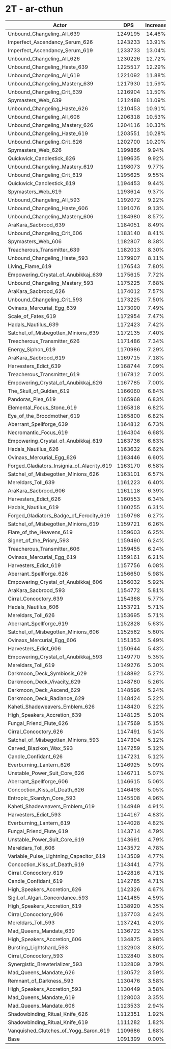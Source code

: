 # 2T - ar-cthun
| Actor | DPS | Increase |
|---|:---:|:---:|
|Unbound_Changeling_All_639|1249195|14.46%|
|Imperfect_Ascendancy_Serum_626|1243233|13.91%|
|Imperfect_Ascendancy_Serum_619|1233733|13.04%|
|Unbound_Changeling_All_626|1230226|12.72%|
|Unbound_Changeling_Haste_639|1225517|12.29%|
|Unbound_Changeling_All_619|1221092|11.88%|
|Unbound_Changeling_Mastery_639|1217930|11.59%|
|Unbound_Changeling_Crit_639|1216904|11.50%|
|Spymasters_Web_639|1212488|11.09%|
|Unbound_Changeling_Haste_626|1210453|10.91%|
|Unbound_Changeling_All_606|1206318|10.53%|
|Unbound_Changeling_Mastery_626|1204116|10.33%|
|Unbound_Changeling_Haste_619|1203551|10.28%|
|Unbound_Changeling_Crit_626|1202700|10.20%|
|Spymasters_Web_626|1199866|9.94%|
|Quickwick_Candlestick_626|1199635|9.92%|
|Unbound_Changeling_Mastery_619|1198073|9.77%|
|Unbound_Changeling_Crit_619|1195625|9.55%|
|Quickwick_Candlestick_619|1194453|9.44%|
|Spymasters_Web_619|1193614|9.37%|
|Unbound_Changeling_All_593|1192072|9.22%|
|Unbound_Changeling_Haste_606|1191076|9.13%|
|Unbound_Changeling_Mastery_606|1184980|8.57%|
|AraKara_Sacbrood_639|1184051|8.49%|
|Unbound_Changeling_Crit_606|1183140|8.41%|
|Spymasters_Web_606|1182807|8.38%|
|Treacherous_Transmitter_639|1182013|8.30%|
|Unbound_Changeling_Haste_593|1179907|8.11%|
|Living_Flame_619|1176543|7.80%|
|Empowering_Crystal_of_Anubikkaj_639|1175615|7.72%|
|Unbound_Changeling_Mastery_593|1175225|7.68%|
|AraKara_Sacbrood_626|1174012|7.57%|
|Unbound_Changeling_Crit_593|1173225|7.50%|
|Ovinaxs_Mercurial_Egg_639|1173090|7.49%|
|Scale_of_Fates_619|1172954|7.47%|
|Hadals_Nautilus_639|1172423|7.42%|
|Satchel_of_Misbegotten_Minions_639|1172135|7.40%|
|Treacherous_Transmitter_626|1171486|7.34%|
|Energy_Siphon_619|1170986|7.29%|
|AraKara_Sacbrood_619|1169715|7.18%|
|Harvesters_Edict_639|1168744|7.09%|
|Treacherous_Transmitter_619|1167812|7.00%|
|Empowering_Crystal_of_Anubikkaj_626|1167785|7.00%|
|The_Skull_of_Guldan_619|1166060|6.84%|
|Pandoras_Plea_619|1165968|6.83%|
|Elemental_Focus_Stone_619|1165818|6.82%|
|Eye_of_the_Broodmother_619|1165800|6.82%|
|Aberrant_Spellforge_639|1164812|6.73%|
|Necromantic_Focus_619|1164304|6.68%|
|Empowering_Crystal_of_Anubikkaj_619|1163736|6.63%|
|Hadals_Nautilus_626|1163632|6.62%|
|Ovinaxs_Mercurial_Egg_626|1163446|6.60%|
|Forged_Gladiators_Insignia_of_Alacrity_619|1163170|6.58%|
|Satchel_of_Misbegotten_Minions_626|1163101|6.57%|
|Mereldars_Toll_639|1161223|6.40%|
|AraKara_Sacbrood_606|1161118|6.39%|
|Harvesters_Edict_626|1160553|6.34%|
|Hadals_Nautilus_619|1160255|6.31%|
|Forged_Gladiators_Badge_of_Ferocity_619|1159798|6.27%|
|Satchel_of_Misbegotten_Minions_619|1159721|6.26%|
|Flare_of_the_Heavens_619|1159603|6.25%|
|Signet_of_the_Priory_593|1159490|6.24%|
|Treacherous_Transmitter_606|1159455|6.24%|
|Ovinaxs_Mercurial_Egg_619|1159161|6.21%|
|Harvesters_Edict_619|1157756|6.08%|
|Aberrant_Spellforge_626|1156650|5.98%|
|Empowering_Crystal_of_Anubikkaj_606|1156032|5.92%|
|AraKara_Sacbrood_593|1154772|5.81%|
|Cirral_Concoctory_639|1154368|5.77%|
|Hadals_Nautilus_606|1153721|5.71%|
|Mereldars_Toll_626|1153695|5.71%|
|Aberrant_Spellforge_619|1152828|5.63%|
|Satchel_of_Misbegotten_Minions_606|1152562|5.60%|
|Ovinaxs_Mercurial_Egg_606|1151353|5.49%|
|Harvesters_Edict_606|1150644|5.43%|
|Empowering_Crystal_of_Anubikkaj_593|1149770|5.35%|
|Mereldars_Toll_619|1149276|5.30%|
|Darkmoon_Deck_Symbiosis_629|1148892|5.27%|
|Darkmoon_Deck_Vivacity_629|1148780|5.26%|
|Darkmoon_Deck_Ascend_629|1148596|5.24%|
|Darkmoon_Deck_Radiance_629|1148424|5.22%|
|Kaheti_Shadeweavers_Emblem_626|1148420|5.22%|
|High_Speakers_Accretion_639|1148125|5.20%|
|Fungal_Friend_Flute_626|1147569|5.15%|
|Cirral_Concoctory_626|1147491|5.14%|
|Satchel_of_Misbegotten_Minions_593|1147304|5.12%|
|Carved_Blazikon_Wax_593|1147259|5.12%|
|Candle_Confidant_626|1147231|5.12%|
|Everburning_Lantern_626|1146925|5.09%|
|Unstable_Power_Suit_Core_626|1146711|5.07%|
|Aberrant_Spellforge_606|1146615|5.06%|
|Concoction_Kiss_of_Death_626|1146498|5.05%|
|Entropic_Skardyn_Core_593|1145508|4.96%|
|Kaheti_Shadeweavers_Emblem_619|1144949|4.91%|
|Harvesters_Edict_593|1144167|4.83%|
|Everburning_Lantern_619|1144028|4.82%|
|Fungal_Friend_Flute_619|1143714|4.79%|
|Unstable_Power_Suit_Core_619|1143691|4.79%|
|Mereldars_Toll_606|1143572|4.78%|
|Variable_Pulse_Lightning_Capacitor_619|1143509|4.77%|
|Concoction_Kiss_of_Death_619|1143441|4.77%|
|Cirral_Concoctory_619|1142816|4.71%|
|Candle_Confidant_619|1142785|4.71%|
|High_Speakers_Accretion_626|1142326|4.67%|
|Sigil_of_Algari_Concordance_593|1141485|4.59%|
|High_Speakers_Accretion_619|1138920|4.35%|
|Cirral_Concoctory_606|1137703|4.24%|
|Mereldars_Toll_593|1137241|4.20%|
|Mad_Queens_Mandate_639|1136722|4.15%|
|High_Speakers_Accretion_606|1134875|3.98%|
|Bursting_Lightshard_593|1132903|3.80%|
|Cirral_Concoctory_593|1132840|3.80%|
|Synergistic_Brewterializer_593|1132809|3.79%|
|Mad_Queens_Mandate_626|1130572|3.59%|
|Remnant_of_Darkness_593|1130476|3.58%|
|High_Speakers_Accretion_593|1130449|3.58%|
|Mad_Queens_Mandate_619|1128003|3.35%|
|Mad_Queens_Mandate_606|1123533|2.94%|
|Shadowbinding_Ritual_Knife_626|1112351|1.92%|
|Shadowbinding_Ritual_Knife_619|1111282|1.82%|
|Vanquished_Clutches_of_Yogg_Saron_619|1109686|1.68%|
|Base|1091399|0.00%|
